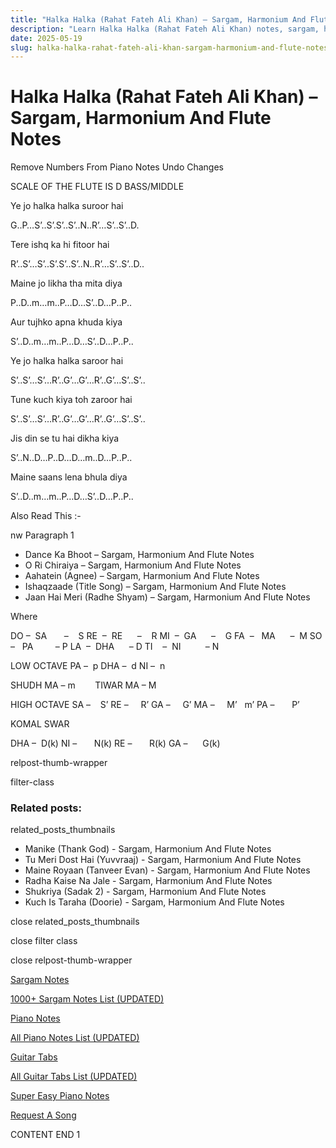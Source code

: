 ```yaml
---
title: "Halka Halka (Rahat Fateh Ali Khan) – Sargam, Harmonium And Flute Notes"
description: "Learn Halka Halka (Rahat Fateh Ali Khan) notes, sargam, harmonium notations and flute notes. Easy step-by-step tutorial for beginners."
date: 2025-05-19
slug: halka-halka-rahat-fateh-ali-khan-sargam-harmonium-and-flute-notes
---
```


# Halka Halka (Rahat Fateh Ali Khan) – Sargam, Harmonium And Flute Notes

Remove Numbers From Piano Notes
Undo Changes

SCALE OF THE FLUTE IS D BASS/MIDDLE

Ye jo halka halka suroor hai

G..P…S’..S’.S’..S’..N..R’…S’..S’..D.

Tere ishq ka hi fitoor hai

R’..S’…S’..S’.S’..S’..N..R’…S’..S’..D..

Maine jo likha tha mita diya

P..D..m…m..P…D…S’..D…P..P..

Aur tujhko apna khuda kiya

S’..D..m…m..P…D…S’..D…P..P..

Ye jo halka halka saroor hai

S’..S’…S’…R’..G’…G’…R’..G’…S’..S’..

Tune kuch kiya toh zaroor hai

S’..S’…S’…R’..G’…G’…R’..G’…S’..S’..

Jis din se tu hai dikha kiya

S’..N..D…P..D…D…m..D…P..P..

Maine saans lena bhula diya

S’..D..m…m..P…D…S’..D…P..P..

Also Read This :-

nw Paragraph 1

* Dance Ka Bhoot – Sargam, Harmonium And Flute Notes
* O Ri Chiraiya – Sargam, Harmonium And Flute Notes
* Aahatein (Agnee) – Sargam, Harmonium And Flute Notes
* Ishaqzaade (Title Song) – Sargam, Harmonium And Flute Notes
* Jaan Hai Meri (Radhe Shyam) – Sargam, Harmonium And Flute Notes

Where

DO –  SA       –    S
RE  –  RE      –    R
MI  –  GA      –    G
FA  –   MA      –  M
SO  –   PA         – P
LA  –  DHA      – D
TI    –  NI          – N

LOW OCTAVE
PA –  p
DHA –  d
NI –  n

SHUDH MA – m        TIWAR MA – M

HIGH OCTAVE
SA –    S’
RE –     R’
GA –     G’
MA –     M’   m’
PA –       P’

KOMAL SWAR

DHA –  D(k)
NI –       N(k)
RE –       R(k)
GA –      G(k)

relpost-thumb-wrapper

filter-class

### Related posts:

related_posts_thumbnails

* Manike (Thank God) - Sargam, Harmonium And Flute Notes
* Tu Meri Dost Hai (Yuvvraaj) - Sargam, Harmonium And Flute Notes
* Maine Royaan (Tanveer Evan) - Sargam, Harmonium And Flute Notes
* Radha Kaise Na Jale - Sargam, Harmonium And Flute Notes
* Shukriya (Sadak 2) - Sargam, Harmonium And Flute Notes
* Kuch Is Taraha (Doorie) - Sargam, Harmonium And Flute Notes

close related_posts_thumbnails

close filter class

close relpost-thumb-wrapper

[Sargam Notes](https://www.notationsworld.com/sargam-notes.html)

[1000+ Sargam Notes List (UPDATED)](https://www.notationsworld.com/all-songs-list-sargam-notes.html)

[Piano Notes](https://www.notationsworld.com/piano-notes.html)

[All Piano Notes List (UPDATED)](https://www.notationsworld.com/all-songs-list-piano-notes.html)

[Guitar Tabs](https://www.notationsworld.com/guitar-tabs.html)

[All Guitar Tabs List (UPDATED)](https://www.notationsworld.com/all-songs-list-guitar-tabs.html)

[Super Easy Piano Notes](https://studywall.in/)

[Request A Song](https://www.notationsworld.com/request-a-song.html)

CONTENT END 1

